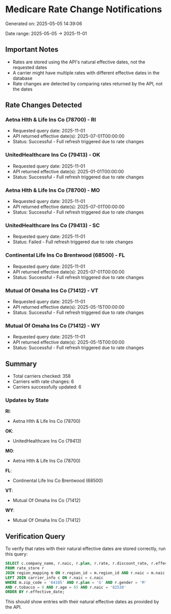 # Medicare Rate Change Notifications

Generated on: 2025-05-05 14:39:06

Date range: 2025-05-05 → 2025-11-01

## Important Notes

* Rates are stored using the API's natural effective dates, not the requested dates
* A carrier might have multiple rates with different effective dates in the database
* Rate changes are detected by comparing rates returned by the API, not the dates

## Rate Changes Detected

### Aetna Hlth & Life Ins Co (78700) - RI

- Requested query date: 2025-11-01
- API returned effective date(s): 2025-07-01T00:00:00
- Status: Successful - Full refresh triggered due to rate changes

### UnitedHealthcare Ins Co (79413) - OK

- Requested query date: 2025-11-01
- API returned effective date(s): 2025-01-01T00:00:00
- Status: Successful - Full refresh triggered due to rate changes

### Aetna Hlth & Life Ins Co (78700) - MO

- Requested query date: 2025-11-01
- API returned effective date(s): 2025-07-01T00:00:00
- Status: Successful - Full refresh triggered due to rate changes

### UnitedHealthcare Ins Co (79413) - SC

- Requested query date: 2025-11-01
- Status: Failed - Full refresh triggered due to rate changes

### Continental Life Ins Co Brentwood (68500) - FL

- Requested query date: 2025-11-01
- API returned effective date(s): 2025-07-01T00:00:00
- Status: Successful - Full refresh triggered due to rate changes

### Mutual Of Omaha Ins Co (71412) - VT

- Requested query date: 2025-11-01
- API returned effective date(s): 2025-05-15T00:00:00
- Status: Successful - Full refresh triggered due to rate changes

### Mutual Of Omaha Ins Co (71412) - WY

- Requested query date: 2025-11-01
- API returned effective date(s): 2025-05-15T00:00:00
- Status: Successful - Full refresh triggered due to rate changes


## Summary

- Total carriers checked: 358
- Carriers with rate changes: 6
- Carriers successfully updated: 6

### Updates by State

**RI**:
- Aetna Hlth & Life Ins Co (78700)

**OK**:
- UnitedHealthcare Ins Co (79413)

**MO**:
- Aetna Hlth & Life Ins Co (78700)

**FL**:
- Continental Life Ins Co Brentwood (68500)

**VT**:
- Mutual Of Omaha Ins Co (71412)

**WY**:
- Mutual Of Omaha Ins Co (71412)


## Verification Query

To verify that rates with their natural effective dates are stored correctly, run this query:

```sql
SELECT c.company_name, r.naic, r.plan, r.rate, r.discount_rate, r.effective_date
FROM rate_store r
JOIN region_mapping m ON r.region_id = m.region_id AND r.naic = m.naic
LEFT JOIN carrier_info c ON r.naic = c.naic
WHERE m.zip_code = '64105' AND r.plan = 'G' AND r.gender = 'M'
AND r.tobacco = 0 AND r.age = 65 AND r.naic = '82538'
ORDER BY r.effective_date;
```

This should show entries with their natural effective dates as provided by the API.
